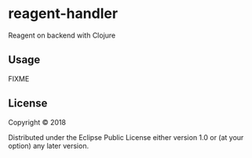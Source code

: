 # reagent-handler

Reagent on backend with Clojure

## Usage

FIXME

## License

Copyright © 2018

Distributed under the Eclipse Public License either version 1.0 or (at
your option) any later version.
